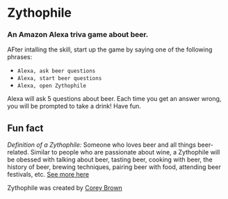 # Zythophile

### An Amazon Alexa triva game about beer. 

AFter intalling the skill, start up the game by saying one of the following phrases:

- `Alexa, ask beer questions`
- `Alexa, start beer questions`
- `Alexa, open Zythophile`

Alexa will ask 5 questions about beer. Each time you get an answer wrong, you will be prompted to take a drink! Have fun.

## Fun fact

*Definition of a Zythophile:*
Someone who loves beer and all things beer-related. Similar to people who are passionate about wine, a Zythophile will be obessed with talking about beer, tasting beer, cooking with beer, the history of beer, brewing techniques, pairing beer with food, attending beer festivals, etc. [See more here](http://www.urbandictionary.com/define.php?term=Zythophile)


Zythophile was created by [Corey Brown](mailto:coreybrown89@gmail.com)